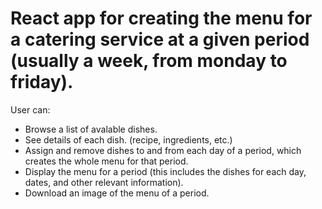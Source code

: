 # React app for creating the menu for a catering service at a given period (usually a week, from monday to friday).

User can:
- Browse a list of avalable dishes.
- See details of each dish. (recipe, ingredients, etc.)
- Assign and remove dishes to and from each day of a period, which creates the whole menu for that period.
- Display the menu for a period (this includes the dishes for each day, dates, and other relevant information).
- Download an image of the menu of a period.